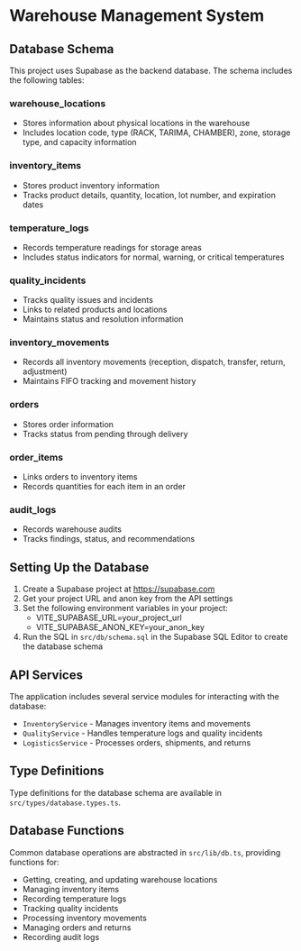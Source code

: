 # Warehouse Management System

## Database Schema

This project uses Supabase as the backend database. The schema includes the following tables:

### warehouse_locations
- Stores information about physical locations in the warehouse
- Includes location code, type (RACK, TARIMA, CHAMBER), zone, storage type, and capacity information

### inventory_items
- Stores product inventory information
- Tracks product details, quantity, location, lot number, and expiration dates

### temperature_logs
- Records temperature readings for storage areas
- Includes status indicators for normal, warning, or critical temperatures

### quality_incidents
- Tracks quality issues and incidents
- Links to related products and locations
- Maintains status and resolution information

### inventory_movements
- Records all inventory movements (reception, dispatch, transfer, return, adjustment)
- Maintains FIFO tracking and movement history

### orders
- Stores order information
- Tracks status from pending through delivery

### order_items
- Links orders to inventory items
- Records quantities for each item in an order

### audit_logs
- Records warehouse audits
- Tracks findings, status, and recommendations

## Setting Up the Database

1. Create a Supabase project at https://supabase.com
2. Get your project URL and anon key from the API settings
3. Set the following environment variables in your project:
   - VITE_SUPABASE_URL=your_project_url
   - VITE_SUPABASE_ANON_KEY=your_anon_key
4. Run the SQL in `src/db/schema.sql` in the Supabase SQL Editor to create the database schema

## API Services

The application includes several service modules for interacting with the database:

- `InventoryService` - Manages inventory items and movements
- `QualityService` - Handles temperature logs and quality incidents
- `LogisticsService` - Processes orders, shipments, and returns

## Type Definitions

Type definitions for the database schema are available in `src/types/database.types.ts`.

## Database Functions

Common database operations are abstracted in `src/lib/db.ts`, providing functions for:

- Getting, creating, and updating warehouse locations
- Managing inventory items
- Recording temperature logs
- Tracking quality incidents
- Processing inventory movements
- Managing orders and returns
- Recording audit logs
